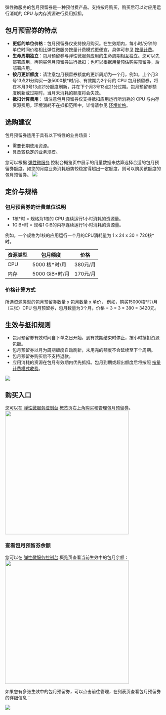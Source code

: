 

弹性微服务的包月预留券是一种预付费产品。支持按月购买，购买后可以对应用运行消耗的 CPU 与内存资源进行费用抵扣。

## 包月预留券的特点
- **更低的单位价格**：包月预留券仅支持按月购买。在生效期内，每小时/分钟的单位时间价格相比弹性微服务按量计费模式更便宜，具体可参见 [按量计费](https://cloud.tencent.com/document/product/1371/75200)。
- **生命周期独立**：包月预留券与弹性微服务应用的生命周期相互独立。您可以先部署应用，再购买包月预留券进行抵扣；也可以根据用量预估购买预留券，后部署应用。
- **按月更新额度**：请注意包月预留券额度的更新周期为一个月，例如，上个月3号13点21分购买一张5000核\*时/月、有效期为2个月的 CPU 包月预留券，将在本月3号13点21分额度刷新，并在下个月3号13点21分过期。包月预留券额度刷新或过期时，当月未消耗的额度将会失效。
- **抵扣计算费用**：	请注意包月预留券仅支持抵扣应用运行所消耗的 CPU 与内存资源费用。环境消耗不在抵扣范围中，详情请参见 [环境价格](https://cloud.tencent.com/document/product/1371/75200)。

## 选购建议
包月预留券适用于具有以下特性的业务场景：
- 需要长期使用资源。
- 具备较稳定的业务规模。

您可以根据 [弹性微服务](https://console.cloud.tencent.com/tem/overview?ns=) 控制台概览页中展示的用量数据来估算选择合适的包月预留券额度。如您的月度业务消耗趋势较稳定得超出一定额度，则可以购买该额度的包月预留券。
![](https://qcloudimg.tencent-cloud.cn/raw/2f982d409fdb4225763687c37cfe3a91.png)

## 定价与规格
### 包月预留券的计费单位说明
- 1核\*时 = 规格为1核的 CPU 连续运行1小时消耗的资源量。
- 1GiB\*时 = 规格1 GiB的内存连续运行1小时消耗的资源量。

例如，一个规格为1核的应用运行一个月的CPU消耗量为 1 x 24 x 30 = 720核\*时。

| 资源类型 	| 包月额度       	| 价格     	|
|----------	|----------------	|----------	|
| CPU      	| 5000 核\*时/月  	| 380元/月 	|
| 内存     	| 5000 GiB\*时/月 	| 170元/月 	|

### 价格计算方式
所选资源类型的包月预留券数量 x 包月数量 x 单价，
例如，购买15000核\*时/月（三张）CPU 包月预留券，包月数量为3个月，价格 = 3 × 3 × 380 = 3420元。


## 生效与抵扣规则
- 包月预留券有效时间自下单之日开始，到有效期结束时停止，按小时抵扣资源包额。
- 包月预留券以月为周期额度自动刷新，未用完的额度不会延续至下个周期。
- 包月预留券购买后不支持退款。
- 应用消耗的资源在包月有效期内优先抵扣。包月到期或超出额度后将按照 [按量计费模式收费](https://cloud.tencent.com/document/product/1371/75200)。

![](https://qcloudimg.tencent-cloud.cn/raw/fa01afcb35cd13875912fe959f4c69f3.png)


## 购买入口
您可以在 [弹性微服务控制台](https://console.cloud.tencent.com/tem/overview?ns=)  概览页右上角购买和管理包月预留券。
<img src="https://qcloudimg.tencent-cloud.cn/raw/b30e3bc66d518e3edad703908a29e6b9.png" style="width:400px"> 


### 查看包月预留券余额
您可以在 [弹性微服务控制台](https://console.cloud.tencent.com/tem/overview?ns=) 概览页查看当前生效中的包月余额：
<img src="https://qcloudimg.tencent-cloud.cn/raw/1d043bfbb1d39a146d01b6d9621da058.png" style="width:400px"> 

如果您有多张生效中的包月预留券，可以点击前往管理，在列表页查看包月预留券的详细信息：

![](https://qcloudimg.tencent-cloud.cn/raw/a0cd4eb943e0eb0b841aa81ce40987e1.png)

